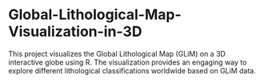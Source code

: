 # Global-Lithological-Map-Visualization-in-3D
This project visualizes the Global Lithological Map (GLiM) on a 3D interactive globe using R. The visualization provides an engaging way to explore different lithological classifications worldwide based on GLiM data.
